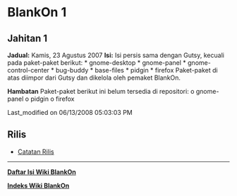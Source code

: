 # BlankOn 1
## Jahitan 1
**Jadual:**
Kamis, 23 Agustus 2007
**Isi:**
Isi persis sama dengan Gutsy, kecuali pada paket-paket berikut:
    * gnome-desktop
    * gnome-panel
    * gnome-control-center
    * bug-buddy
    * base-files
    * pidgin
    * firefox
Paket-paket di atas diimpor dari Gutsy dan dikelola oleh pemaket BlankOn.

**Hambatan**
Paket-paket berikut ini belum tersedia di repositori:
          o gnome-panel
          o pidgin
          o firefox

Last_modified on 06/13/2008 05:03:03 PM


## Rilis
  * [Catatan Rilis](/ProdukBlankOn/1/CatatanRilis.md)




---
[**Daftar Isi Wiki BlankOn**](/DaftarIsi/README.md)
 
[**Indeks Wiki BlankOn**](/Indeks.md)



